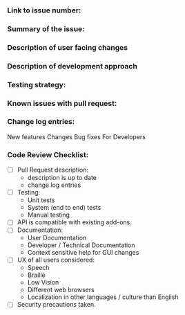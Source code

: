 <!-- Please read and fill in the following template, for an explanation of the sections see:
https://github.com/nvaccess/nvda/blob/master/devDocs/githubPullRequestTemplateExplanationAndExamples.md
Please also note that the NVDA project has a Citizen and Contributor Code of Conduct which can be found at https://github.com/nvaccess/nvda/blob/master/CODE_OF_CONDUCT.md. NV Access expects that all contributors and other community members read and abide by the rules set out in this document while participating or contributing to this project. This includes creating or commenting on issues and pull requests. 

Please initially open PRs as a draft.
When you would like a review, mark the PR as "ready for review". 
See https://github.com/nvaccess/nvda/wiki/Contributing.
-->

### Link to issue number:

### Summary of the issue:

### Description of user facing changes

### Description of development approach

### Testing strategy:

### Known issues with pull request:

### Change log entries:
New features
Changes
Bug fixes
For Developers

### Code Review Checklist:

<!--
This checklist is a reminder of things commonly forgotten in a new PR.
Authors, please do a self-review of this pull-request.
Check items to confirm you have thought about the relevance of the item.
Where items are missing (eg unit / system tests), please explain in the PR.
To check an item `- [ ]` becomes `- [x]`, note spacing.
You can also check the checkboxes after the PR is created.
A detailed explanation of this checklist is available here:
https://github.com/nvaccess/nvda/blob/master/devDocs/githubPullRequestTemplateExplanationAndExamples.md#code-review-checklist
-->

- [ ] Pull Request description:
  - description is up to date
  - change log entries
- [ ] Testing:
  - Unit tests
  - System (end to end) tests
  - Manual testing
- [ ] API is compatible with existing add-ons.
- [ ] Documentation:
  - User Documentation
  - Developer / Technical Documentation
  - Context sensitive help for GUI changes
- [ ] UX of all users considered:
  - Speech 
  - Braille
  - Low Vision
  - Different web browsers
  - Localization in other languages / culture than English
- [ ] Security precautions taken.
